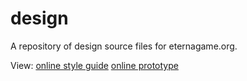 # design

A repository of design source files for eternagame.org.

View:
[online style guide](https://vitalmindmedia.com/client/eterna/style-guide)
[online prototype](https://xd.adobe.com/view/c397e5bc-497a-4dca-7bc5-06fb02c16a1b-b5a6/?fullscreen)
